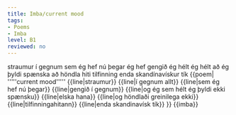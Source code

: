 ```yaml
---
title: Imba/current mood
tags:
- Poems
- Imba
level: B1
reviewed: no
---
```

<vocabulary>
straumur
í gegnum
sem
ég hef
nú þegar
ég hef gengið
ég hélt
ég hélt að ég þyldi
spænska
að höndla
hiti
tilfinning
enda
skandínavískur
tík
</vocabulary>
{{poem|
'''''current mood'''''
{{line|straumur}}
{{line|í gegnum allt}}
{{line|sem ég hef nú þegar}}
{{line|gengið í gegnum}}
{{line|og ég sem hélt ég þyldi ekki spænsku}}
{{line|elska hana}}
{{line|og höndlaði greinilega ekki}}
{{line|tilfinningahitann}}
{{line|enda skandinavísk tík}}
}}
{{imba}}
